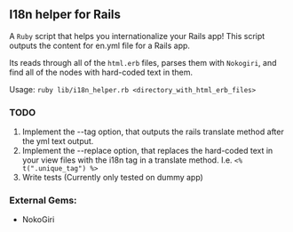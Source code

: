 ## I18n helper for Rails

A `Ruby` script that helps you internationalize your Rails app! This script 
outputs the content for en.yml file for a Rails app.

Its reads through all of the `html.erb` files, parses them with `Nokogiri`, and
find all of the nodes with hard-coded text in them. 

Usage: `ruby lib/i18n_helper.rb <directory_with_html_erb_files>`


### TODO
1. Implement the --tag option, that outputs the rails translate method after
   the yml text output. 
2. Implement the --replace option, that replaces the hard-coded text in your view
files with the i18n tag in a translate method. I.e. `<% t(".unique_tag") %>`
3. Write tests (Currently only tested on dummy app)


### External Gems:
* NokoGiri

